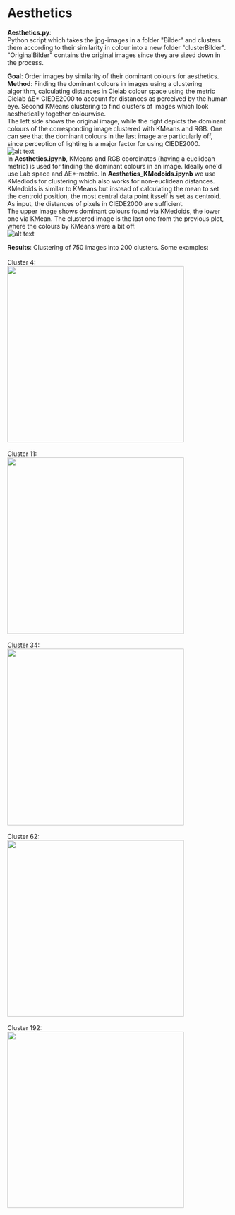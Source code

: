 # Aesthetics

 **Aesthetics.py**: <br />
 Python script which takes the jpg-images in a folder "Bilder" and clusters them according to their similarity in colour into a new folder "clusterBilder". "OriginalBilder" contains the original images since they are sized down in the process.<br />

  **Goal**: Order images by similarity of their dominant colours for aesthetics.<br />
  **Method**: Finding the dominant colours in images using a clustering algorithm, calculating distances in Cielab colour space using the metric Cielab ΔE* CIEDE2000 to account for distances as perceived by the human eye. Second KMeans clustering to find clusters of images which look aesthetically together colourwise.<br />
    The left side shows the original image, while the right depicts the dominant colours of the corresponding image clustered with KMeans and RGB. One can see that the dominant colours in the last image are particularly off, since perception of lighting is a major factor for using CIEDE2000.<br />
  ![alt text](https://github.com/Kokostino/Aesthetics/blob/main/files/cluster1.PNG?raw=true)<br />
  In **Aesthetics.ipynb**, KMeans and RGB coordinates (having a euclidean metric) is used for finding the dominant colours in an image. Ideally one'd use Lab space and ΔE*-metric. In **Aesthetics_KMedoids.ipynb** we use KMediods for clustering which also works for non-euclidean distances. KMedoids is similar to KMeans but instead of calculating the mean to set the centroid position, the most central data point itsself is set as centroid. As input, the distances of pixels in CIEDE2000 are sufficient.<br />
  The upper image shows dominant colours found via KMedoids, the lower one via KMean. The clustered image is the last one from the previous plot, where the colours by KMeans were a bit off.<br />
  ![alt text](https://github.com/Kokostino/Aesthetics/blob/main/files/MedvsMean.PNG)<br />
  
**Results**: Clustering of 750 images into 200 clusters. Some examples:<br /><br />
Cluster 4:<br />
<img src="https://github.com/Kokostino/Aesthetics/blob/main/files/BeFunky-collage4.jpg" width="400" /><br /><br />
Cluster 11:<br />
<img src="https://github.com/Kokostino/Aesthetics/blob/main/files/BeFunky-collage11.jpg" width="400" /><br /><br />
Cluster 34:<br />
<img src="https://github.com/Kokostino/Aesthetics/blob/main/files/BeFunky-collage34.jpg" width="400" /><br /><br />
Cluster 62:<br />
<img src="https://github.com/Kokostino/Aesthetics/blob/main/files/BeFunky-collage62.jpg" width="400" /><br /><br />
Cluster 192:<br />
<img src="https://github.com/Kokostino/Aesthetics/blob/main/files/BeFunky-collage192.jpg" width="400" />
